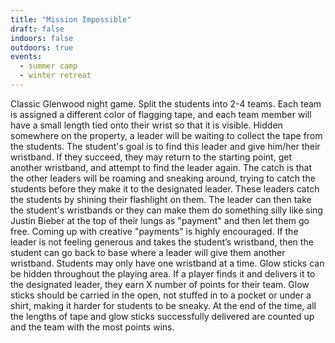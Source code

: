 ```yaml
---
title: "Mission Impossible"
draft: false
indoors: false
outdoors: true
events:
  - summer camp
  - winter retreat
---
```


Classic Glenwood night game. Split the students into 2-4 teams. Each team is assigned a different color of flagging tape, and each team member will have a small length tied onto their wrist so that it is visible. Hidden somewhere on the property, a leader will be waiting to collect the tape from the students. The student's goal is to find this leader and give him/her their wristband. If they succeed, they may return to the starting point, get another wristband, and attempt to find the leader again. The catch is that the other leaders will be roaming and sneaking around, trying to catch the students before they make it to the designated leader. These leaders catch the students by shining their flashlight on them. The leader can then take the student's wristbands or they can make them do something silly like sing Justin Bieber at the top of their lungs as "payment" and then let them go free. Coming up with creative "payments" is highly encouraged. If the leader is not feeling generous and takes the student’s wristband, then the student can go back to base where a leader will give them another wristband. Students may only have one wristband at a time. Glow sticks can be hidden throughout the playing area. If a player finds it and delivers it to the designated leader, they earn X number of points for their team. Glow sticks should be carried in the open, not stuffed in to a pocket or under a shirt, making it harder for students to be sneaky. At the end of the time, all the lengths of tape and glow sticks successfully delivered are counted up and the team with the most points wins.
